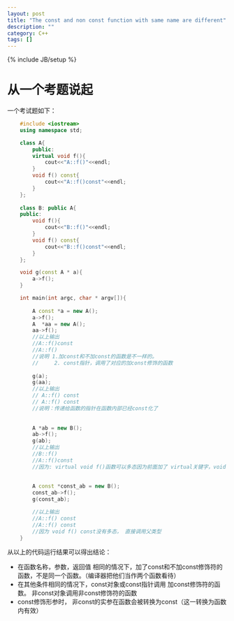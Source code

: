 ```yaml
---
layout: post
title: "The const and non const function with same name are different"
description: ""
category: C++
tags: []
---
```

{% include JB/setup %}

# 从一个考题说起

一个考试题如下：

```cpp
    #include <iostream>
    using namespace std;

    class A{
        public:
        virtual void f(){
            cout<<"A::f()"<<endl;
        }
        void f() const{
            cout<<"A::f()const"<<endl;
        }
    };
    
    class B: public A{
    public:
        void f(){
            cout<<"B::f()"<<endl;
        }
        void f() const{
            cout<<"B::f()const"<<endl;
        }
    };

    void g(const A * a){
        a->f();
    }

    int main(int argc, char * argv[]){
        
        A const *a = new A();
        a->f();
        A  *aa = new A();
        aa->f();
        //以上输出
        //A::f()const
        //A::f()
        //说明 1.加const和不加const的函数是不一样的。
        //     2. const指针，调用了对应的加const修饰的函数
        
        g(a);
        g(aa);
        //以上输出
        // A::f() const
        // A::f() const
        //说明：传递给函数的指针在函数内部已经const化了
        
        
        A *ab = new B();
        ab->f();
        g(ab);
        //以上输出
        //B::f()
        //A::f()const
        //因为: virtual void f()函数可以多态因为前面加了 virtual关键字，void f() const函数没有多态
            
        
        A const *const_ab = new B();
        const_ab->f();
        g(const_ab);

        //以上输出
        //A::f() const
        //A::f() const
        //因为 void f() const没有多态， 直接调用父类型
    } 
```

从以上的代码运行结果可以得出结论：

* 在函数名称，参数，返回值 相同的情况下，加了const和不加const修饰符的函数，不是同一个函数。（编译器把他们当作两个函数看待）
* 在其他条件相同的情况下，const对象或const指针调用 加const修饰符的函数。
    非const对象调用非const修饰符的函数
* const修饰形参时， 非const的实参在函数会被转换为const（这一转换为函数内有效）